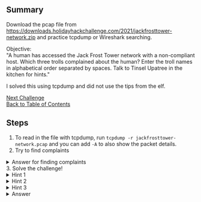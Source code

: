 ## Summary
Download the pcap file from https://downloads.holidayhackchallenge.com/2021/jackfrosttower-network.zip and practice tcpdump or Wireshark searching.

Objective:\
"A human has accessed the Jack Frost Tower network with a non-compliant host. Which three trolls complained about the human? Enter the troll names in alphabetical order separated by spaces. Talk to Tinsel Upatree in the kitchen for hints."

I solved this using tcpdump and did not use the tips from the elf.

[Next Challenge](12%20-%20Frost%20Tower%20Website%20Checkup.md)\
[Back to Table of Contents](https://github.com/minispooner/SANS_KringleCon_2021_Walkthrough/blob/main/README.md)

## Steps
1. To read in the file with tcpdump, run `tcpdump -r jackfrosttower-network.pcap` and you can add `-A` to also show the packet details.
2. Try to find complaints
<details>
  <summary>Answer for finding complaints</summary>
  tcpdump -r jackfrosttower-network.pcap -A | grep "POST /feedback/guest_complaint.php" -A 15
</details>
3. Solve the challenge!

<details>
  <summary>Hint 1</summary>
  Try to find something in common between the three trolls' complaints.
</details>

<details>
  <summary>Hint 2</summary>
  "non-compliant" doesn't only refer to TCP packets and RFCs. What about application-level expectations? (above the HTTP stack)
</details>

<details>
  <summary>Hint 3</summary>
  Look at the complaint submitter name and trollid. One sticks out.
</details>

<details>
  <summary>Answer</summary>
  This command will give you an obvious fishy smell and should lead you to the answer:
  
  tcpdump -r jackfrosttower-network.pcap -A | grep "POST /feedback/guest_complaint.php" -A 15 | grep name | cut -d"&" -f2 | sed 's/+/ /g'
  
  The complainer's room number is found in 3 trolls' complaints:
  
  - tcpdump -r jackfrosttower-network.pcap -A | grep "POST /feedback/guest_complaint.php" -A 15 | grep name | grep 1024 | cut -d"&" -f1
  
  Answer: "Flud Hagg Yaqh"
</details>
